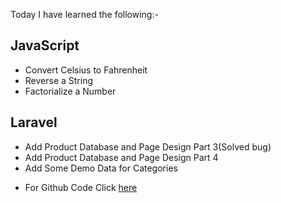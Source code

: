 Today I have learned the following:-

## JavaScript 
- Convert Celsius to Fahrenheit
- Reverse a String
- Factorialize a Number

## Laravel
- Add Product Database and Page Design Part 3(Solved bug)
- Add Product Database and Page Design Part 4
- Add Some Demo Data for Categories

* For Github Code Click [here]()